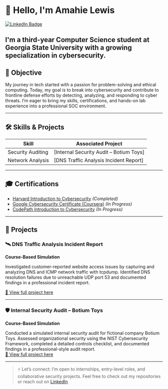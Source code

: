 # 👋 Hello, I'm Amahie Lewis
<a href="https://www.linkedin.com/in/amahie-lewis-2a1288292/">
  <img src="https://img.shields.io/badge/-LinkedIn-0072b1?style=for-the-badge&logo=linkedin&logoColor=white" alt="LinkedIn Badge"/>
</a>

I'm a third-year Computer Science student at Georgia State University with a growing specialization in cybersecurity.
---

## 🎯 Objective

My journey in tech started with a passion for problem-solving and ethical computing. Today, my goal is to break into cybersecurity and contribute to frontline defense efforts by detecting, analyzing, and responding to cyber threats. I’m eager to bring my skills, certifications, and hands-on lab experience into a professional SOC environment.

---

## 🛠️ Skills & Projects

| Skill | Associated Project |
|-------|--------------------|
|Security Auditing | [Internal Security Audit – Botium Toys]
| Network Analysis | [DNS Traffic Analysis Incident Report] |

---

## 🎓 Certifications
- [Harvard Introduction to Cybersecurity](https://www.harvardonline.harvard.edu/course/cs50s-introduction-cybersecurity) *(Completed)*
- [Google Cybersecurity Certificate (Coursera)](https://grow.google/certificates/cybersecurity/) *(In Progress)*
- [CodePath Introduction to Cybersecurity](https://www.codepath.org/courses/cybersecurity) *(In Progress)*

---

## 📂 Projects

### 🛰️ DNS Traffic Analysis Incident Report
**Course-Based Simulation**

Investigated customer-reported website access issues by capturing and analyzing DNS and ICMP network traffic with tcpdump. Identified DNS resolution failures due to unreachable UDP port 53 and documented findings in a professional incident report.

[📄 View full project here](https://github.com/Amahie24/Amahie24/blob/main/projects/DNS-incident-report/README.md)


---

### 🛡️ Internal Security Audit – Botium Toys  
**Course-Based Simulation**  

Conducted a simulated internal security audit for fictional company Botium Toys. Assessed organizational security using the NIST Cybersecurity Framework, completed a detailed controls checklist, and documented findings in a professional-style audit report.  
[📄 View full project here](https://github.com/Amahie24/Amahie24/blob/main/projects/internal-security-audit/README.md)

---

> ⚡ Let’s connect: I’m open to internships, entry-level roles, and collaborative security projects. Feel free to check out my repositories or reach out on [LinkedIn](https://www.linkedin.com/in/amahie-lewis-2a1288292/)

